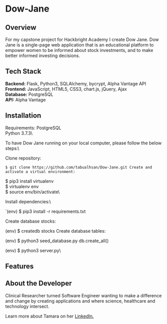 
# Dow-Jane


[logo]: https://user-images.githubusercontent.com/75860043/110556568-a9da5b00-80f3-11eb-8592-50183409d91f.png "Logo Title Text 2"

## <a name="overview"></a>Overview
For my capstone project for Hackbright Academy I create Dow Jane. Dow Jane is a single-page web application that is an educational platform to empower women to be informed about stock investments, and to make better informed investing decisions.



## Tech Stack
__Backend:__ Flask, Python3, SQLAlchemy, bycrypt, Alpha Vantage API\
__Frontend:__  JavaScript, HTML5, CSS3, chart.js, jQuery, Ajax\
__Database:__ PostgreSQL\
__API:__ Alpha Vantage


## <a name="Installation"></a>Installation

Requirements:
PostgreSQL\
Python 3.7.3\

To have Dow Jane running on your local computer, please follow the below steps:\

Clone repository:

`$ git clone https://github.com/tabualhsan/Dow-Jane.git
Create and activate a virtual environment:`

$ pip3 install virtualenv\
$ virtualenv env\
$ source env/bin/activate\

Install dependencies:\

`(env) $ pip3 install -r requirements.txt

Create database stocks:

(env) $ createdb stocks
Create database tables:

(env) $ python3 seed_database.py
db.create_all()


(env) $ python3 server.py\

## <a name="features"></a>Features

## <a name="developer"></a>About the Developer

Clinical Researcher turned Software Engineer wanting to make a difference and change by creating applications and where science, healthcare and technology intersect. 

Learn more about Tamara on her <a href="https://www.linkedin.com/in/tamara-abualhsan/" target="_blank">LinkedIn.</a>
